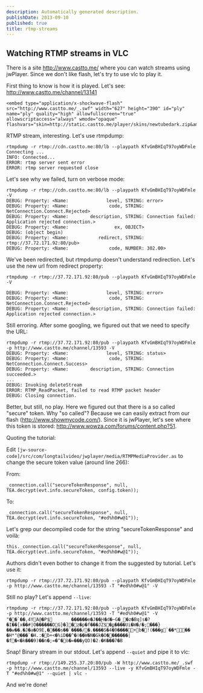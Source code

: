 ```yaml
---
description: Automatically generated description.
publishDate: 2013-09-10
published: true
title: rtmp-streams
---
```




## Watching RTMP streams in VLC

There is a site http://www.castto.me/ where you can watch streams using jwPlayer. Since we don't like flash, let's try to use vlc to play it.

First thing to know is how it is played. Let's see: http://www.castto.me/channel/13141

    <embed type="application/x-shockwave-flash" src="http://www.castto.me/_.swf" width="627" height="390" id="ply" name="ply" quality="high" allowfullscreen="true" allowscriptaccess="always" wmode="opaque" flashvars="skin=http://static.castto.me/player/skins/newtubedark.zip&amp;backcolor=000000&amp;frontcolor=FFFFFF&amp;lightcolor=FFFFFF&amp;file=KfvGmBHIqT97oyWDFmle&amp;streamer=rtmp://cdn.castto.me:80/lb&amp;provider=rtmp&amp;stretching=uniform&amp;controlbar=bottom&amp;autostart=true">
    
RTMP stream, interesting. Let's use rtmpdump:

    rtmpdump -r rtmp://cdn.castto.me:80/lb --playpath KfvGmBHIqT97oyWDFmle
    Connecting ...
    INFO: Connected...
    ERROR: rtmp server sent error
    ERROR: rtmp server requested close

Let's see why we failed, turn on verbose mode:

    rtmpdump -r rtmp://cdn.castto.me:80/lb --playpath KfvGmBHIqT97oyWDFmle -V
    DEBUG: Property: <Name:              level, STRING:	error>
    DEBUG: Property: <Name:               code, STRING:	NetConnection.Connect.Rejected>
    DEBUG: Property: <Name:        description, STRING:	Connection failed: Application rejected connection.>
    DEBUG: Property: <Name:                 ex, OBJECT>
    DEBUG: (object begin)
    DEBUG: Property: <Name:           redirect, STRING:	rtmp://37.72.171.92:80/pub>
    DEBUG: Property: <Name:               code, NUMBER:	302.00>

We've been redirected, but rtmpdump doesn't understand redirection. Let's use the new url from redirect property:

    rtmpdump -r rtmp://37.72.171.92:80/pub --playpath KfvGmBHIqT97oyWDFmle -V
   
    DEBUG: Property: <Name:              level, STRING:	error>
    DEBUG: Property: <Name:               code, STRING:	NetConnection.Connect.Rejected>
    DEBUG: Property: <Name:        description, STRING:	Connection failed: Application rejected connection.>

Still erroring. After some googling, we figured out that we need to specify the URL:

    rtmpdump -r rtmp://37.72.171.92:80/pub --playpath KfvGmBHIqT97oyWDFmle -p http://www.castto.me/channel/13593 -V
    DEBUG: Property: <Name:              level, STRING:	status>
    DEBUG: Property: <Name:               code, STRING:	NetConnection.Connect.Success>
    DEBUG: Property: <Name:        description, STRING:	Connection succeeded.>
    ...
    DEBUG: Invoking deleteStream
    ERROR: RTMP_ReadPacket, failed to read RTMP packet header
    DEBUG: Closing connection.

Better, but still, no play. Here we figured out that there is a so called "secure" token. Why "so called"? Because we can easily extract from our flash (http://www.showmycode.com/). Since it is jwPlayer, let's see where this token is stored: http://www.wowza.com/forums/content.php?51.

Quoting the tutorial:

Edit `[jw-source-code]/src/com/longtailvideo/jwplayer/media/RTMPMediaProvider.as` to change the secure token value (around line 266):

From:

    _connection.call("secureTokenResponse", null, TEA.decrypt(evt.info.secureToken, config.token));
    
To:

    _connection.call("secureTokenResponse", null, TEA.decrypt(evt.info.secureToken, "#ed%h0#w@1"));

Let's grep our decompiled code for the string "secureTokenResponse" and voilà:

    this._connection.call("secureTokenResponse", null, TEA.decrypt(evt.info.secureToken, "#ed%h0#w@1"));

Authors didn't even bother to change it from the suggested by tutorial. Let's use it:

    rtmpdump -r rtmp://37.72.171.92:80/pub --playpath KfvGmBHIqT97oyWDFmle -p http://www.castto.me/channel/13593 -T "#ed%h0#w@1" -V

Still no play? Let's append `--live`:

    rtmpdump -r rtmp://37.72.171.92:80/pub --playpath KfvGmBHIqT97oyWDFmle -p http://www.castto.me/channel/13593 -T "#ed%h0#w@1" -V
    "��`��,4YA@�P$		������e�J��Ԩ�d�~G�_�z�Bq]s�?�I��[x��#|O������DG}�]�z�p�f���JZ$�ք����Ui�W�/�;���}��w��.�J�a�O9E,����s��`����/�.����S�4�9����+b�!(���g`��*�� �H*"@���`�H.:�ɓ+<�%iD��^�ا��W�N�Gk�O�������|�f�<�k���9)��n�;=�^�ò�=���yQD)�2։�K���7�B

Snap! Binary stream in our stdout. Let's append `--quiet` and pipe it to vlc:

    rtmpdump -r rtmp://149.255.37.20:80/pub -W http://www.castto.me/_.swf -p http://www.castto.me/channel/13593 --live -y KfvGmBHIqT97oyWDFmle -T "#ed%h0#w@1" --quiet | vlc -

And we're done!